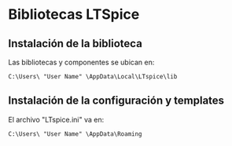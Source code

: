 # Bibliotecas LTSpice
## Instalación de la biblioteca
Las bibliotecas y componentes se ubican en:

```C:\Users\ "User Name" \AppData\Local\LTspice\lib```

## Instalación de la configuración y templates
El archivo "LTspice.ini" va en:

```C:\Users\ "User Name" \AppData\Roaming```
